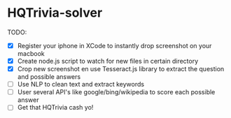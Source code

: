 # HQTrivia-solver

TODO:

-   [x] Register your iphone in XCode to instantly drop screenshot on your macbook
-   [x] Create node.js script to watch for new files in certain directory
-   [x] Crop new screenshot en use Tesseract.js library to extract the question and possible answers
-   [ ] Use NLP to clean text and extract keywords
-   [ ] User several API's like google/bing/wikipedia to score each possible answer
-   [ ] Get that HQTrivia cash yo!
